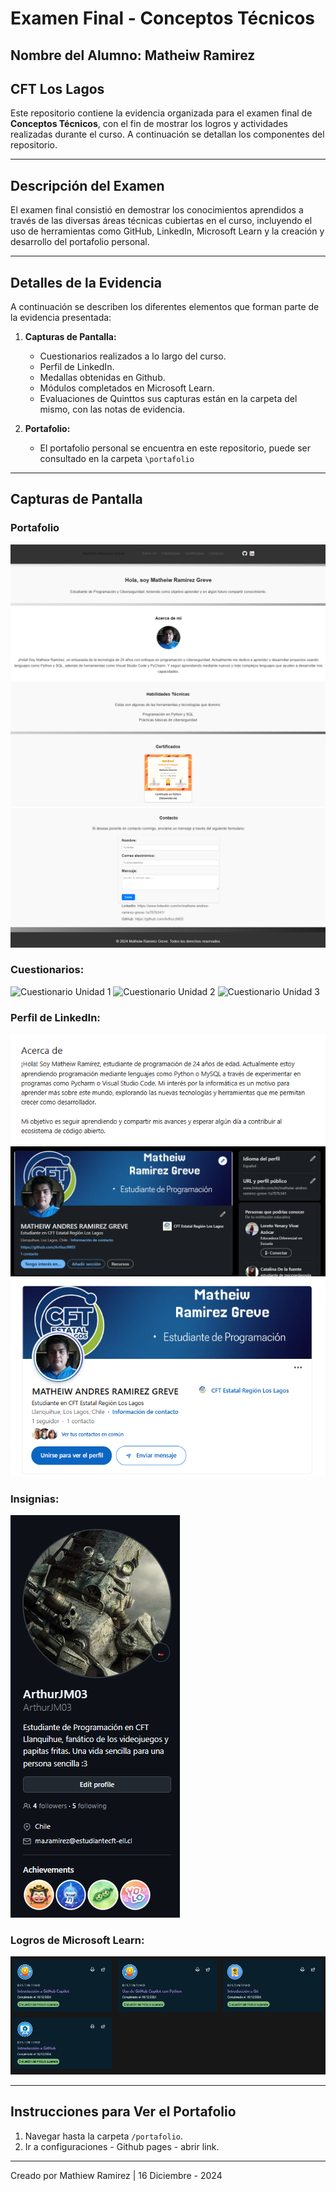 # Examen Final - Conceptos Técnicos

## Nombre del Alumno: Matheiw Ramirez
## CFT Los Lagos

Este repositorio contiene la evidencia organizada para el examen final de **Conceptos Técnicos**, con el fin de mostrar los logros y actividades realizadas durante el curso. A continuación se detallan los componentes del repositorio.

---

## Descripción del Examen

El examen final consistió en demostrar los conocimientos aprendidos a través de las diversas áreas técnicas cubiertas en el curso, incluyendo el uso de herramientas como GitHub, LinkedIn, Microsoft Learn y la creación y desarrollo del portafolio personal.

---

## Detalles de la Evidencia

A continuación se describen los diferentes elementos que forman parte de la evidencia presentada:

1. **Capturas de Pantalla:**
   - Cuestionarios realizados a lo largo del curso.
   - Perfil de LinkedIn.
   - Medallas obtenidas en Github.
   - Módulos completados en Microsoft Learn.
   - Evaluaciones de Quinttos sus capturas están en la carpeta del mismo, con las notas de evidencia.
   
2. **Portafolio:**
   - El portafolio personal se encuentra en este repositorio, puede ser consultado en la carpeta `\portafolio`

---

## Capturas de Pantalla

### Portafolio
![Portafolio 1](Capturas%20de%20Portafolio/portafolios1.png)
![Portafolio 2](Capturas%20de%20Portafolio/portafolios2.png)
![Portafolio 3](Capturas%20de%20Portafolio/portafolios3.png)

### Cuestionarios:
![Cuestionario Unidad 1](Cuestionarios%20Quintos/CuestionarioUnidad1.png)
![Cuestionario Unidad 2](Cuestionarios%20Quintos/CuestionarioUnidad2.png)
![Cuestionario Unidad 3](Cuestionarios%20Quintos/CuestionarioUnidad3.png)

### Perfil de LinkedIn:
![Perfil LinkedIn Acerca](Perfil%20LinkedIn/Perfil-linkedin-acerca_de.png)
![Perfil LinkedIn GitHub](Perfil%20LinkedIn/Perfil-linkedin-link_github.png)
![Perfil LinkedIn](Perfil%20LinkedIn/Perfil-linkedin.png)

### Insignias:
![Insignias](Insignias/CapturasdeInsignias.png)

### Logros de Microsoft Learn:
![Logros](Logros%20Microsoft%20Learn/Logros.png)


---


## Instrucciones para Ver el Portafolio

1. Navegar hasta la carpeta `/portafolio`.
2. Ir a configuraciones - Github pages - abrir link.

---
Creado por Mathiew Ramirez | 16 Diciembre - 2024
